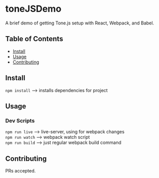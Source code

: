# toneJSDemo

A brief demo of getting Tone.js setup with React, Webpack, and Babel.

## Table of Contents

- [Install](#install)
- [Usage](#usage)
- [Contributing](#contributing)

## Install

`npm install` --> installs dependencies for project

## Usage

### Dev Scripts
`npm run live` --> live-server, using for webpack changes <br />
`npm run watch` --> webpack watch script <br />
`npm run build` --> just regular webpack build command

## Contributing

PRs accepted.

